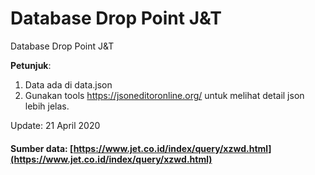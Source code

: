 # Database Drop Point J&T
Database Drop Point J&amp;T 

**Petunjuk**:
1. Data ada di data.json
2. Gunakan tools https://jsoneditoronline.org/ untuk melihat detail json lebih jelas.

Update: 21 April 2020

#### Sumber data: [https://www.jet.co.id/index/query/xzwd.html](https://www.jet.co.id/index/query/xzwd.html)
